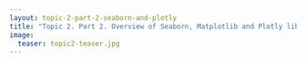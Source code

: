```yaml
---
layout: topic-2-part-2-seaborn-and-plotly
title: "Topic 2. Part 2. Overview of Seaborn, Matplotlib and Plotly libraries"
image:
  teaser: topic2-teaser.jpg
---
```



